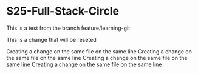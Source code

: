 # S25-Full-Stack-Circle

This is a test from the branch feature/learning-git

This is a change that will be reseted

Creating a change on the same file on the same line 
Creating a change on the same file on the same line 
Creating a change on the same file on the same line 
Creating a change on the same file on the same line 
